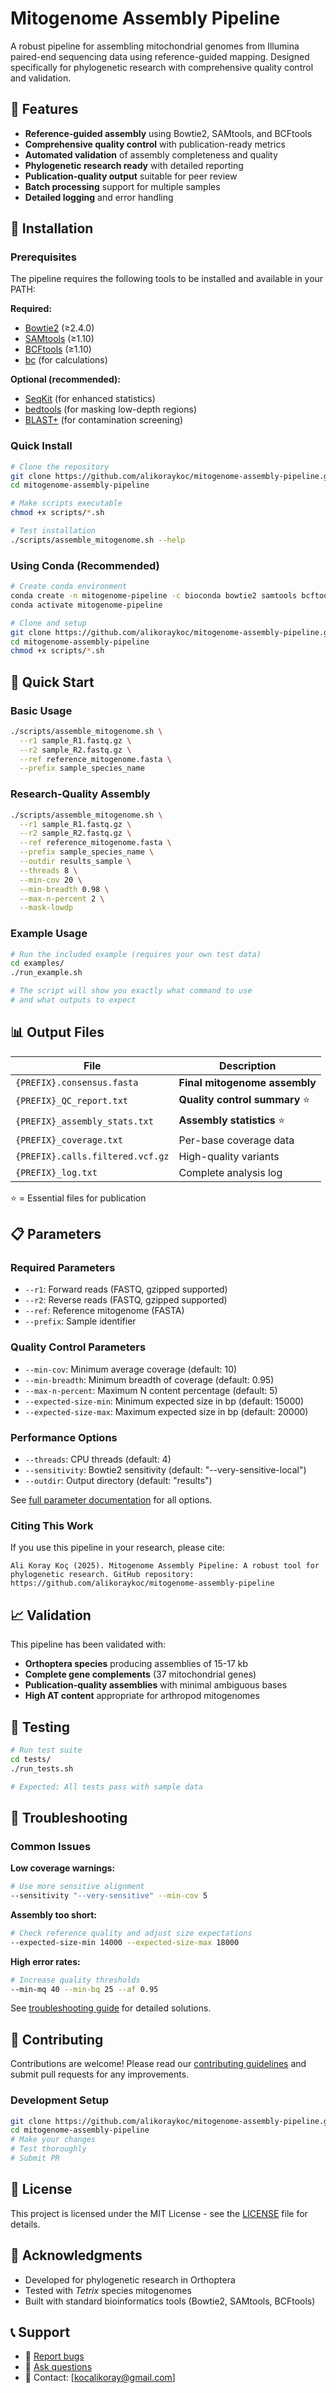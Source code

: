 # Mitogenome Assembly Pipeline

A robust pipeline for assembling mitochondrial genomes from Illumina paired-end sequencing data using reference-guided mapping. Designed specifically for phylogenetic research with comprehensive quality control and validation.

## 🎯 Features

- **Reference-guided assembly** using Bowtie2, SAMtools, and BCFtools
- **Comprehensive quality control** with publication-ready metrics
- **Automated validation** of assembly completeness and quality
- **Phylogenetic research ready** with detailed reporting
- **Publication-quality output** suitable for peer review
- **Batch processing** support for multiple samples
- **Detailed logging** and error handling

## 🔧 Installation

### Prerequisites

The pipeline requires the following tools to be installed and available in your PATH:

**Required:**
- [Bowtie2](https://bowtie-bio.sourceforge.net/bowtie2/) (≥2.4.0)
- [SAMtools](https://samtools.readthedocs.io/) (≥1.10)
- [BCFtools](https://samtools.github.io/bcftools/) (≥1.10)
- [bc](https://en.wikipedia.org/wiki/Bc_(programming_language)) (for calculations)

**Optional (recommended):**
- [SeqKit](https://bioinf.shenwei.me/seqkit/) (for enhanced statistics)
- [bedtools](https://bedtools.readthedocs.io/) (for masking low-depth regions)
- [BLAST+](https://blast.ncbi.nlm.nih.gov/Blast.cgi?PAGE_TYPE=BlastDocs&DOC_TYPE=Download) (for contamination screening)

### Quick Install

```bash
# Clone the repository
git clone https://github.com/alikoraykoc/mitogenome-assembly-pipeline.git
cd mitogenome-assembly-pipeline

# Make scripts executable
chmod +x scripts/*.sh

# Test installation
./scripts/assemble_mitogenome.sh --help
```

### Using Conda (Recommended)

```bash
# Create conda environment
conda create -n mitogenome-pipeline -c bioconda bowtie2 samtools bcftools seqkit bedtools blast bc
conda activate mitogenome-pipeline

# Clone and setup
git clone https://github.com/alikoraykoc/mitogenome-assembly-pipeline.git
cd mitogenome-assembly-pipeline
chmod +x scripts/*.sh
```

## 🚀 Quick Start

### Basic Usage

```bash
./scripts/assemble_mitogenome.sh \
  --r1 sample_R1.fastq.gz \
  --r2 sample_R2.fastq.gz \
  --ref reference_mitogenome.fasta \
  --prefix sample_species_name
```

### Research-Quality Assembly

```bash
./scripts/assemble_mitogenome.sh \
  --r1 sample_R1.fastq.gz \
  --r2 sample_R2.fastq.gz \
  --ref reference_mitogenome.fasta \
  --prefix sample_species_name \
  --outdir results_sample \
  --threads 8 \
  --min-cov 20 \
  --min-breadth 0.98 \
  --max-n-percent 2 \
  --mask-lowdp
```

### Example Usage

```bash
# Run the included example (requires your own test data)
cd examples/
./run_example.sh

# The script will show you exactly what command to use
# and what outputs to expect
```

## 📊 Output Files

| File | Description |
|------|-------------|
| `{PREFIX}.consensus.fasta` | **Final mitogenome assembly** |
| `{PREFIX}_QC_report.txt` | **Quality control summary** ⭐ |
| `{PREFIX}_assembly_stats.txt` | **Assembly statistics** ⭐ |
| `{PREFIX}_coverage.txt` | Per-base coverage data |
| `{PREFIX}.calls.filtered.vcf.gz` | High-quality variants |
| `{PREFIX}_log.txt` | Complete analysis log |

⭐ = Essential files for publication

## 📋 Parameters

### Required Parameters
- `--r1`: Forward reads (FASTQ, gzipped supported)
- `--r2`: Reverse reads (FASTQ, gzipped supported)
- `--ref`: Reference mitogenome (FASTA)
- `--prefix`: Sample identifier

### Quality Control Parameters
- `--min-cov`: Minimum average coverage (default: 10)
- `--min-breadth`: Minimum breadth of coverage (default: 0.95)
- `--max-n-percent`: Maximum N content percentage (default: 5)
- `--expected-size-min`: Minimum expected size in bp (default: 15000)
- `--expected-size-max`: Maximum expected size in bp (default: 20000)

### Performance Options
- `--threads`: CPU threads (default: 4)
- `--sensitivity`: Bowtie2 sensitivity (default: "--very-sensitive-local")
- `--outdir`: Output directory (default: "results")

See [full parameter documentation](docs/usage.md) for all options.

### Citing This Work

If you use this pipeline in your research, please cite:

```
Ali Koray Koç (2025). Mitogenome Assembly Pipeline: A robust tool for 
phylogenetic research. GitHub repository: 
https://github.com/alikoraykoc/mitogenome-assembly-pipeline
```

## 📈 Validation

This pipeline has been validated with:
- **Orthoptera species** producing assemblies of 15-17 kb
- **Complete gene complements** (37 mitochondrial genes)
- **Publication-quality assemblies** with minimal ambiguous bases
- **High AT content** appropriate for arthropod mitogenomes

## 🧪 Testing

```bash
# Run test suite
cd tests/
./run_tests.sh

# Expected: All tests pass with sample data
```

## 🐛 Troubleshooting

### Common Issues

**Low coverage warnings:**
```bash
# Use more sensitive alignment
--sensitivity "--very-sensitive" --min-cov 5
```

**Assembly too short:**
```bash
# Check reference quality and adjust size expectations
--expected-size-min 14000 --expected-size-max 18000
```

**High error rates:**
```bash
# Increase quality thresholds
--min-mq 40 --min-bq 25 --af 0.95
```

See [troubleshooting guide](docs/troubleshooting.md) for detailed solutions.

## 🤝 Contributing

Contributions are welcome! Please read our [contributing guidelines](CONTRIBUTING.md) and submit pull requests for any improvements.

### Development Setup

```bash
git clone https://github.com/alikoraykoc/mitogenome-assembly-pipeline.git
cd mitogenome-assembly-pipeline
# Make your changes
# Test thoroughly
# Submit PR
```

## 📄 License

This project is licensed under the MIT License - see the [LICENSE](LICENSE) file for details.

## 🙏 Acknowledgments

- Developed for phylogenetic research in Orthoptera
- Tested with *Tetrix* species mitogenomes
- Built with standard bioinformatics tools (Bowtie2, SAMtools, BCFtools)

## 📞 Support

- 🐛 [Report bugs](https://github.com/alikoraykoc/mitogenome-assembly-pipeline/issues)
- 💬 [Ask questions](https://github.com/alikoraykoc/mitogenome-assembly-pipeline/discussions)
- 📧 Contact: [kocalikoray@gmail.com]
